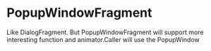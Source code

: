 # PopupWindowFragment
Like DialogFragment. But PopupWindowFragment will support more interesting function and animator.Caller will use the PopupWindow 
